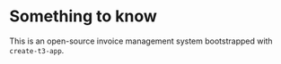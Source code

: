 # Something to know

This is an open-source invoice management system bootstrapped with `create-t3-app`.
